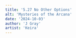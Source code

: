 ```yaml
---
title: '5.27 No Other Options'
alt: 'Mysteries of the Arcana'
date: '2024-10-03'
author: 'J Gray'
artist: 'Keira'
---
```

